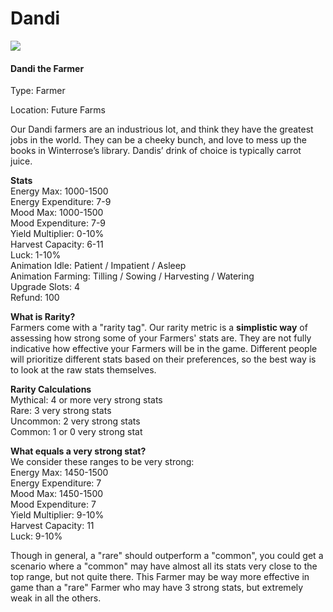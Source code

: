 # Dandi

![](../.gitbook/assets/character\_frame\_dandi.png)

#### Dandi the Farmer

Type: Farmer

Location: Future Farms

Our Dandi farmers are an industrious lot, and think they have the greatest jobs in the world. They can be a cheeky bunch, and love to mess up the books in Winterrose’s library. Dandis’ drink of choice is typically carrot juice.

**Stats**\
Energy Max: 1000-1500\
Energy Expenditure: 7-9\
Mood Max: 1000-1500\
Mood Expenditure: 7-9\
Yield Multiplier: 0-10%\
Harvest Capacity: 6-11\
Luck: 1-10%\
Animation Idle: Patient / Impatient / Asleep\
Animation Farming: Tilling / Sowing / Harvesting / Watering\
Upgrade Slots: 4\
Refund: 100

**What is Rarity?**\
Farmers come with a "rarity tag". Our rarity metric is a **simplistic way** of assessing how strong some of your Farmers' stats are. They are not fully indicative how effective your Farmers will be in the game. Different people will prioritize different stats based on their preferences, so the best way is to look at the raw stats themselves.

**Rarity Calculations**\
Mythical: 4 or more very strong stats\
Rare: 3 very strong stats\
Uncommon: 2 very strong stats\
Common: 1 or 0 very strong stat

**What equals a very strong stat?**\
We consider these ranges to be very strong: \
Energy Max: 1450-1500 \
Energy Expenditure: 7 \
Mood Max: 1450-1500 \
Mood Expenditure: 7 \
Yield Multiplier: 9-10% \
Harvest Capacity: 11 \
Luck: 9-10%

Though in general, a "rare" should outperform a "common", you could get a scenario where a "common" may have almost all its stats very close to the top range, but not quite there. This Farmer may be way more effective in game than a "rare" Farmer who may have 3 strong stats, but extremely weak in all the others.
